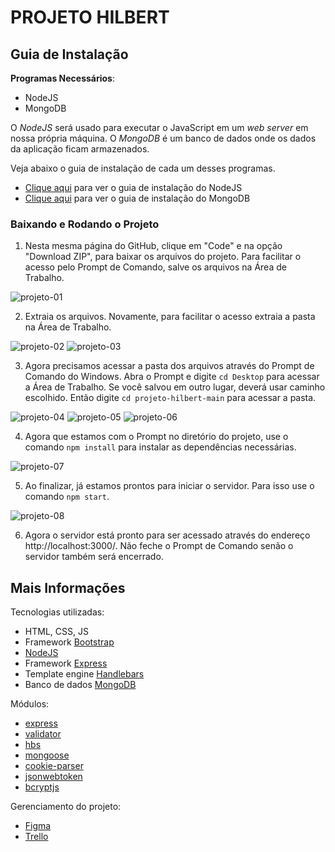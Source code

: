 # PROJETO HILBERT

## Guia de Instalação

**Programas Necessários**:
- NodeJS
- MongoDB

O *NodeJS* será usado para executar o JavaScript em um *web server* em nossa própria máquina. O *MongoDB* é um banco de dados onde os dados da aplicação ficam armazenados. 

Veja abaixo o guia de instalação de cada um desses programas.
- [Clique aqui](https://github.com/AloneInAbyss/projeto-hilbert/blob/main/GUIA-NODEJS.md) para ver o guia de instalação do NodeJS
- [Clique aqui](https://github.com/AloneInAbyss/projeto-hilbert/blob/main/GUIA-MONGODB.md) para ver o guia de instalação do MongoDB

### Baixando e Rodando o Projeto
1. Nesta mesma página do GitHub, clique em "Code" e na opção "Download ZIP", para baixar os arquivos do projeto. Para facilitar o acesso pelo Prompt de Comando, salve os arquivos na Área de Trabalho.

![projeto-01](https://github.com/AloneInAbyss/projeto-hilbert/blob/main/github/projeto-01.png)

2. Extraia os arquivos. Novamente, para facilitar o acesso extraia a pasta na Área de Trabalho.

![projeto-02](https://github.com/AloneInAbyss/projeto-hilbert/blob/main/github/projeto-02.png)
![projeto-03](https://github.com/AloneInAbyss/projeto-hilbert/blob/main/github/projeto-03.png)

3. Agora precisamos acessar a pasta dos arquivos através do Prompt de Comando do Windows. Abra o Prompt e digite `cd Desktop` para acessar a Área de Trabalho. Se você salvou em outro lugar, deverá usar caminho escolhido. Então digite `cd projeto-hilbert-main` para acessar a pasta.

![projeto-04](https://github.com/AloneInAbyss/projeto-hilbert/blob/main/github/projeto-04.png)
![projeto-05](https://github.com/AloneInAbyss/projeto-hilbert/blob/main/github/projeto-05.png)
![projeto-06](https://github.com/AloneInAbyss/projeto-hilbert/blob/main/github/projeto-06.png)

4. Agora que estamos com o Prompt no diretório do projeto, use o comando `npm install` para instalar as dependências necessárias.

![projeto-07](https://github.com/AloneInAbyss/projeto-hilbert/blob/main/github/projeto-07.png)

5. Ao finalizar, já estamos prontos para iniciar o servidor. Para isso use o comando `npm start`.

![projeto-08](https://github.com/AloneInAbyss/projeto-hilbert/blob/main/github/projeto-08.png)

6. Agora o servidor está pronto para ser acessado através do endereço http://localhost:3000/. Não feche o Prompt de Comando senão o servidor também será encerrado.


## Mais Informações

Tecnologias utilizadas:
- HTML, CSS, JS
- Framework [Bootstrap](https://getbootstrap.com/)
- [NodeJS](https://nodejs.org/)
- Framework [Express](https://expressjs.com/)
- Template engine [Handlebars](https://handlebarsjs.com/)
- Banco de dados [MongoDB](https://www.mongodb.com/)

Módulos:
- [express](https://www.npmjs.com/package/express)
- [validator](https://www.npmjs.com/package/validator)
- [hbs](https://www.npmjs.com/package/hbs)
- [mongoose](https://www.npmjs.com/package/mongoose)
- [cookie-parser](https://www.npmjs.com/package/cookie-parser)
- [jsonwebtoken](https://www.npmjs.com/package/jsonwebtoken)
- [bcryptjs](https://www.npmjs.com/package/bcryptjs)

Gerenciamento do projeto:
- [Figma](https://www.figma.com/)
- [Trello](https://trello.com/)
